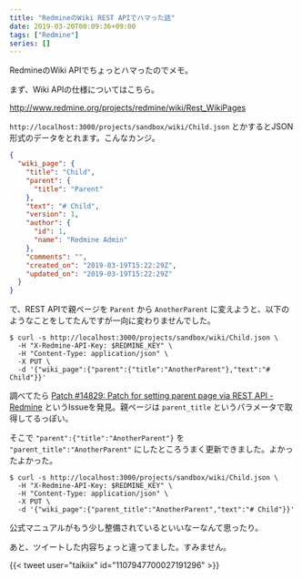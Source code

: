 ```yaml
---
title: "RedmineのWiki REST APIでハマった話"
date: 2019-03-20T00:09:36+09:00
tags: ["Redmine"]
series: []
---
```


RedmineのWiki APIでちょっとハマったのでメモ。

<!--more-->

まず、Wiki APIの仕様についてはこちら。

http://www.redmine.org/projects/redmine/wiki/Rest_WikiPages

`http://localhost:3000/projects/sandbox/wiki/Child.json` とかするとJSON形式のデータをとれます。こんなカンジ。

```json
{
  "wiki_page": {
    "title": "Child",
    "parent": {
      "title": "Parent"
    },
    "text": "# Child",
    "version": 1,
    "author": {
      "id": 1,
      "name": "Redmine Admin"
    },
    "comments": "",
    "created_on": "2019-03-19T15:22:29Z",
    "updated_on": "2019-03-19T15:22:29Z"
  }
}
```

で、REST APIで親ページを `Parent` から `AnotherParent` に変えようと、以下のようなことをしてたんですが一向に変わりませんでした。

```text
$ curl -s http://localhost:3000/projects/sandbox/wiki/Child.json \
  -H "X-Redmine-API-Key: $REDMINE_KEY" \
  -H "Content-Type: application/json" \
  -X PUT \
  -d '{"wiki_page":{"parent":{"title":"AnotherParent"},"text":"# Child"}}'
```

調べてたら [Patch #14829: Patch for setting parent page via REST API - Redmine](https://www.redmine.org/issues/14829) というIssueを発見。親ページは `parent_title` というパラメータで取得してるっぽい。

そこで `"parent":{"title":"AnotherParent"}` を `"parent_title":"AnotherParent"` にしたところうまく更新できました。よかったよかった。

```text
$ curl -s http://localhost:3000/projects/sandbox/wiki/Child.json \
  -H "X-Redmine-API-Key: $REDMINE_KEY" \
  -H "Content-Type: application/json" \
  -X PUT \
  -d '{"wiki_page":{"parent_title":"AnotherParent","text":"# Child"}}'
```

公式マニュアルがもう少し整備されているといいなーなんて思ったり。

あと、ツイートした内容ちょっと違ってました。すみません。

{{< tweet user="taikiix" id="1107947700027191296" >}}

